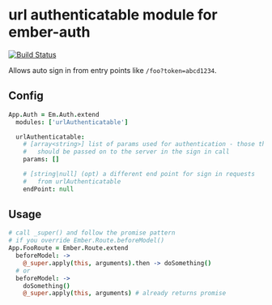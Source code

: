 # url authenticatable module for ember-auth

[![Build Status](https://secure.travis-ci.org/heartsentwined/ember-auth-module-url-authenticatable.png)](http://travis-ci.org/heartsentwined/ember-auth-module-url-authenticatable)

Allows auto sign in from entry points like `/foo?token=abcd1234`.

## Config

```coffeescript
App.Auth = Em.Auth.extend
  modules: ['urlAuthenticatable']

  urlAuthenticatable:
    # [array<string>] list of params used for authentication - those that
    #   should be passed on to the server in the sign in call
    params: []

    # [string|null] (opt) a different end point for sign in requests
    #   from urlAuthenticatable
    endPoint: null
```

## Usage

```coffeescript
# call _super() and follow the promise pattern
# if you override Ember.Route.beforeModel()
App.FooRoute = Ember.Route.extend
  beforeModel: ->
    @_super.apply(this, arguments).then -> doSomething()
  # or
  beforeModel: ->
    doSomething()
    @_super.apply(this, arguments) # already returns promise
```
